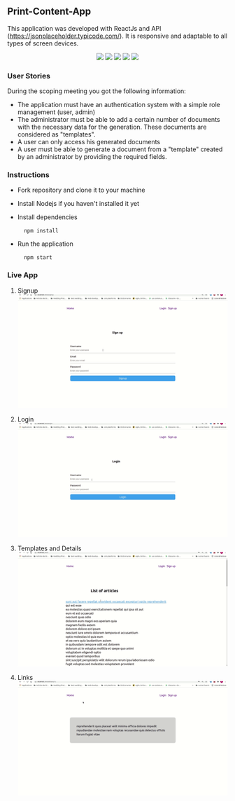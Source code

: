 ## Print-Content-App

This application was developed with ReactJs and API (https://jsonplaceholder.typicode.com/). It is responsive and adaptable to all types of screen devices. 

<p align="center">
    <img src="https://img.shields.io/github/repo-size/Puthpiseth/print-content-app" />
    <img src="https://img.shields.io/github/issues/Puthpiseth/print-content-app" />
    <img src="https://img.shields.io/github/last-commit/Puthpiseth/print-content-app" />
    <img src="https://img.shields.io/badge/Javascript-red" />
    <img src="https://img.shields.io/badge/React-blue" />
    

### User Stories

During the scoping meeting you got the following information:
- The application must have an authentication system with a simple role management
(user, admin)
- The administrator must be able to add a certain number of documents with the
necessary data for the generation. These documents are considered as "templates".
- A user can only access his generated documents
- A user must be able to generate a document from a "template" created by an
administrator by providing the required fields.

### Instructions
- Fork repository and clone it to your machine
- Install Nodejs if you haven't installed it yet
- Install dependencies

        npm install
- Run the application
        
        npm start


### Live App 
1. Signup
![caption](./src/assets/Signup.gif)

2. Login
![caption](./src/assets/Login.gif)

3. Templates and Details 
![caption](./src/assets/TemplatesAndDetails.gif)

4. Links
![caption](./src/assets/Links.gif)


